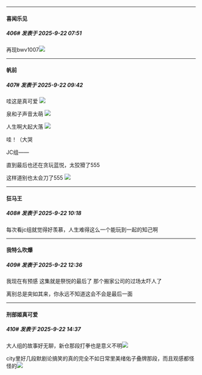 ﻿
*****

####  喜闻乐见  
##### 406#       发表于 2025-9-22 07:51

再现bwv1007<img src="https://static.stage1st.com/image/smiley/face2017/186.png" referrerpolicy="no-referrer">


*****

####  帆前  
##### 407#       发表于 2025-9-22 09:42

哇这是真可爱
<img src="https://p.sda1.dev/27/f57369ae0a533aef4bcb56e137295a74/1000019391.jpg" referrerpolicy="no-referrer">

泉和子声音太萌
<img src="https://p.sda1.dev/27/6d2934f18538f0d4c9a4c5d9e4832148/1000019376.jpg" referrerpolicy="no-referrer">

人生啊大起大落
<img src="https://p.sda1.dev/27/3935ba6fd24801070f11bb4676610eef/1000019393.jpg" referrerpolicy="no-referrer">

哇！（大哭

JC组——

直到最后也还在贪玩蓝悦，太狡猾了555

这样道别也太会刀了555
<img src="https://p.sda1.dev/27/8ea04415eb53da5853f05235102518d4/1000019394.jpg" referrerpolicy="no-referrer">


*****

####  狂马王  
##### 408#       发表于 2025-9-22 10:18

每次看jc组就觉得好羡慕，人生难得这么一个能玩到一起的知己啊


*****

####  我特么吹爆  
##### 409#       发表于 2025-9-22 12:36

我现在有预感
这集就是祭悦的最后了
那个搬家公司的过场太吓人了

离别总是突如其来，你永远不知道这会不会是最后一面


*****

####  刑部姬真可爱  
##### 410#       发表于 2025-9-22 14:37

大人组的故事好无聊，新仓那段打拳也是意义不明<img src="https://static.stage1st.com/image/smiley/face2017/068.png" referrerpolicy="no-referrer">

city里好几段默剧论搞笑的真的完全不如日常里美绪佑子叠牌那段，而且观感都怪怪的<img src="https://static.stage1st.com/image/smiley/face2017/018.png" referrerpolicy="no-referrer">

